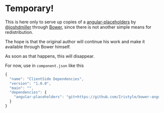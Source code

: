 # Temporary!

This is here only to serve up copies of a [angular-placeholders][] by [@joshdmiller][]
through [Bower][Bower], since there is not another simple means for redistribution.

The hope is that the original author will continue his work and make it
available through Bower himself.

As soon as that happens, this will disappear.

For now, use in `component.json` like this

```javascript
{
  "name": "ClientSide Dependencies",
  "version": "1.0.0",
  "main": "",
  "dependencies": {
    "angular-placeholders": "git+https://github.com/Iristyle/bower-angular-placeholders.git#0.0.1"
  }
}
```


[angular-placeholders]: https://github.com/joshdmiller/angular-placeholders
[@joshdmiller]: https://github.com/joshdmiller
[Bower]: https://github.com/twitter/bower
